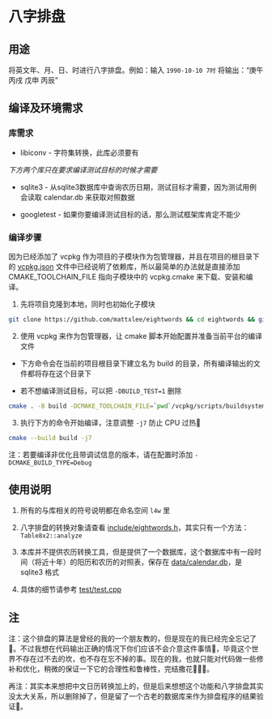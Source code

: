 # 八字排盘

## 用途

将英文年、月、日、时进行八字排盘。例如：输入 `1990-10-10 7时` 将输出：“庚午 丙戌 戊申 丙辰”

## 编译及环境需求

### 库需求

* libiconv - 字符集转换，此库必须要有

*下方两个库只在要求编译测试目标的时候才需要*

* sqlite3 - 从sqlite3数据库中查询农历日期，测试目标才需要，因为测试用例会读取 calendar.db 来获取对照数据

* googletest - 如果你要编译测试目标的话，那么测试框架库肯定不能少

### 编译步骤

因为已经添加了 vcpkg 作为项目的子模块作为包管理器，并且在项目的根目录下的 [vcpkg.json](vcpkg.json) 文件中已经说明了依赖库，所以最简单的办法就是直接添加 CMAKE_TOOLCHAIN_FILE 指向子模块中的 vcpkg.cmake 来下载、安装和编译。

1. 先将项目克隆到本地，同时也初始化子模块

```bash
git clone https://github.com/mattxlee/eightwords && cd eightwords && git submodule update --init
```

2. 使用 vcpkg 来作为包管理器，让 cmake 脚本开始配置并准备当前平台的编译文件

  * 下方命令会在当前的项目根目录下建立名为 build 的目录，所有编译输出的文件都将存在这个目录下

  * 若不想编译测试目标，可以把 `-DBUILD_TEST=1` 删除

```bash
cmake . -B build -DCMAKE_TOOLCHAIN_FILE=`pwd`/vcpkg/scripts/buildsystems/vcpkg.cmake -DBUILD_TEST=1
```

3. 执行下方的命令开始编译，注意调整 `-j7` 防止 CPU 过热🙈

```bash
cmake --build build -j7
```

注：若要编译非优化且带调试信息的版本，请在配置时添加 `-DCMAKE_BUILD_TYPE=Debug`

## 使用说明

1. 所有的与库相关的符号说明都在命名空间 `l4w` 里

2. 八字排盘的转换对象请查看 [include/eightwords.h](include/eightwords.h)，其实只有一个方法：`Table8x2::analyze`

3. 本库并不提供农历转换工具，但是提供了一个数据库，这个数据库中有一段时间（将近十年）的阳历和农历的对照表，保存在 [data/calendar.db](data/calendar.db)，是 sqlite3 格式

4. 具体的细节请参考 [test/test.cpp](test/test.cpp)

## 注

注：这个排盘的算法是曾经的我的一个朋友教的，但是现在的我已经完全忘记了🫠。不过我想在代码输出正确的情况下你们应该不会介意这件事情🙂，毕竟这个世界不存在过不去的坎，也不存在忘不掉的事。现在的我，也就只能对代码做一些修补和优化，稍微的保证一下它的合理性和鲁棒性，完结撒花👏🎉🎉。

再注：其实本来想把中文日历转换加上的，但是后来想想这个功能和八字排盘其实没太大关系，所以删除掉了，但是留了一个古老的数据库来作为排盘程序的结果验证👏。
